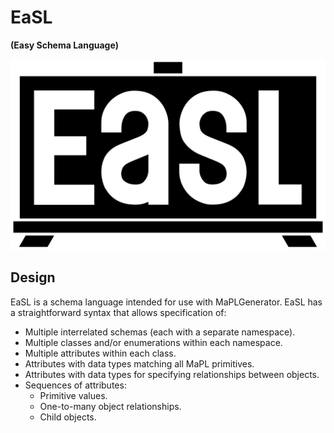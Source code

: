# EaSL
**(Easy Schema Language)**

![Logo](./EaSL_logo.svg)

## Design
EaSL is a schema language intended for use with MaPLGenerator. EaSL has a straightforward syntax that allows specification of:

* Multiple interrelated schemas (each with a separate namespace).
* Multiple classes and/or enumerations within each namespace.
* Multiple attributes within each class.
* Attributes with data types matching all MaPL primitives.
* Attributes with data types for specifying relationships between objects.
* Sequences of attributes:
    * Primitive values.
    * One-to-many object relationships.
    * Child objects.